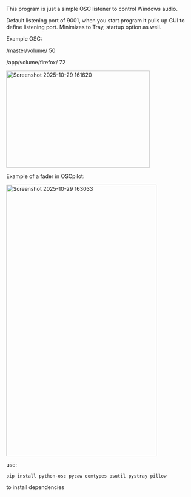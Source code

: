 This program is just a simple OSC listener to control Windows audio.

Default listening port of 9001, when you start program it pulls up GUI to define listening port. Minimizes to Tray, startup option as well.


Example OSC:

/master/volume/ 50

/app/volume/firefox/ 72


<img width="378" height="255" alt="Screenshot 2025-10-29 161620" src="https://github.com/user-attachments/assets/a026178e-cd48-4f31-8730-195729179651" />


Example of a fader in OSCpilot:

<img width="396" height="715" alt="Screenshot 2025-10-29 163033" src="https://github.com/user-attachments/assets/04d9ad28-5c74-463b-ab72-892287f0ee1b" />


use: 
    
    pip install python-osc pycaw comtypes psutil pystray pillow 


to install dependencies
